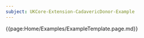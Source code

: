 ```yaml
---
subject: UKCore-Extension-CadavericDonor-Example
---
```

{{page:Home/Examples/ExampleTemplate.page.md}}